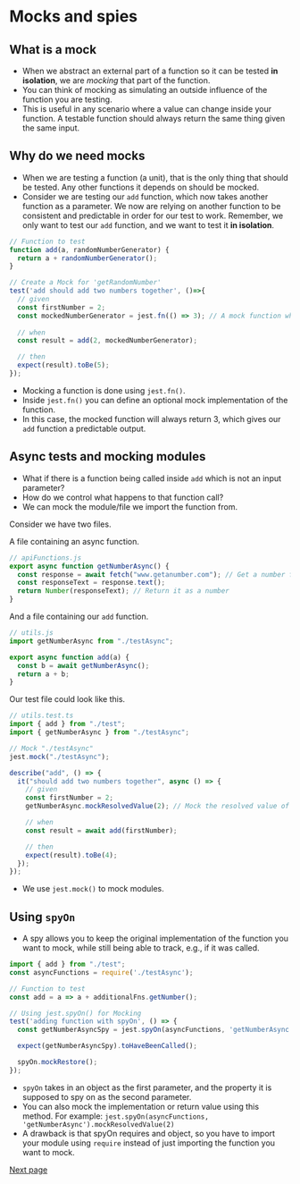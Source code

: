 # Mocks and spies #

## What is a mock

- When we abstract an external part of a function so it can be tested **in isolation**, we are _mocking_ that part of the function.
- You can think of mocking as simulating an outside influence of the function you are testing.
- This is useful in any scenario where a value can change inside your function. A testable function should always return the same thing given the same input.


## Why do we need mocks
- When we are testing a function (a unit), that is the only thing that should be tested. Any other functions it depends on should be mocked.
- Consider we are testing our `add` function, which now takes another function as a parameter. We now are relying on another function to be consistent and predictable in order for our test to work. Remember, we only want to test our `add` function, and we want to test it **in isolation**.

```javascript
// Function to test
function add(a, randomNumberGenerator) {
  return a + randomNumberGenerator();
}

// Create a Mock for 'getRandomNumber'
test('add should add two numbers together', ()=>{
  // given
  const firstNumber = 2;
  const mockedNumberGenerator = jest.fn(() => 3); // A mock function which will always return 3
    
  // when
  const result = add(2, mockedNumberGenerator);

  // then
  expect(result).toBe(5);
});
```

- Mocking a function is done using `jest.fn()`. 
- Inside `jest.fn()` you can define an optional mock implementation of the function.
- In this case, the mocked function will always return 3, which gives our `add` function a predictable output.

## Async tests and mocking modules

- What if there is a function being called inside `add` which is not an input parameter?
- How do we control what happens to that function call?
- We can mock the module/file we import the function from.

Consider we have two files.

A file containing an async function.
```javascript
// apiFunctions.js
export async function getNumberAsync() {
  const response = await fetch("www.getanumber.com"); // Get a number from some URL
  const responseText = response.text();
  return Number(responseText); // Return it as a number
}
```

And a file containing our `add` function.
```javascript
// utils.js
import getNumberAsync from "./testAsync";

export async function add(a) {
  const b = await getNumberAsync();
  return a + b;
}
```

Our test file could look like this.
```javascript
// utils.test.ts
import { add } from "./test";
import { getNumberAsync } from "./testAsync";

// Mock "./testAsync"
jest.mock("./testAsync");

describe("add", () => {
  it("should add two numbers together", async () => {
    // given
    const firstNumber = 2;
    getNumberAsync.mockResolvedValue(2); // Mock the resolved value of getNumberAsync

    // when
    const result = await add(firstNumber);

    // then
    expect(result).toBe(4);
  });
});
```

- We use `jest.mock()` to mock modules.

## Using `spyOn`

- A spy allows you to keep the original implementation of the function you want to mock, while still being able to track, e.g., if it was called.

```javascript
import { add } from "./test";
const asyncFunctions = require('./testAsync');

// Function to test
const add = a => a + additionalFns.getNumber();

// Using jest.spyOn() for Mocking
test('adding function with spyOn', () => {
  const getNumberAsyncSpy = jest.spyOn(asyncFunctions, 'getNumberAsync');

  expect(getNumberAsyncSpy).toHaveBeenCalled();

  spyOn.mockRestore();
});
```

- `spyOn` takes in an object as the first parameter, and the property it is supposed to spy on as the second parameter.
- You can also mock the implementation or return value using this method. For example: `jest.spyOn(asyncFunctions, 'getNumberAsync').mockResolvedValue(2)`
- A drawback is that spyOn requires and object, so you have to import your module using `require` instead of just importing the function you want to mock.

[Next page](testingHooks.md)
